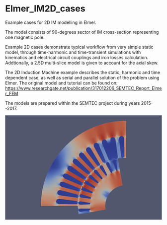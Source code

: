 # Elmer_IM2D_cases
Example cases for 2D IM modelling in Elmer.

The model consists of 90-degrees sector of IM cross-section representing one 
magnetic pole. 

Example 2D cases demonstrate typical workflow from very simple static model, through time-harmonic and time-transient simulations with kinematics and electrical circuit couplings and iron losses calculation. Addtionally, a 2.5D multi-slice model is given to account for the axial skew. 

The 2D Induction Machine example describes the static, harmonic and time dependent case, as well as serial and parallel solution of the problem using Elmer. The original model and tutorial can be found on: https://www.researchgate.net/publication/317012206_SEMTEC_Report_Elmer_FEM

The models are prepared within the SEMTEC project during years 2015--2017.

![Magnetic flux density](IM_one_pole_MagFluxDens.png)
